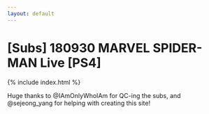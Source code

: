 ```yaml
---
layout: default
---
```


# [Subs] 180930 MARVEL SPIDER-MAN Live [PS4]

{% include index.html %}

Huge thanks to @IAmOnlyWhoIAm for QC-ing the subs, and @sejeong_yang for helping with creating this site!
